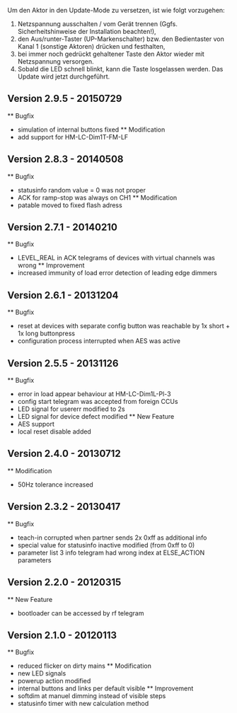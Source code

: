 ﻿Um den Aktor in den Update-Mode zu versetzen, ist wie folgt vorzugehen:
1. Netzspannung ausschalten / vom Gerät trennen (Ggfs. Sicherheitshinweise der Installation beachten!),
2. den Aus/runter-Taster (UP-Markenschalter) bzw. den Bedientaster von Kanal 1 (sonstige Aktoren) drücken und festhalten,
3. bei immer noch gedrückt gehaltener Taste den Aktor wieder mit Netzspannung versorgen.
4. Sobald die LED schnell blinkt, kann die Taste losgelassen werden. Das Update wird jetzt durchgeführt.

Version 2.9.5 - 20150729
--------------------------------------------------------------
** Bugfix
   * simulation of internal buttons fixed
** Modification
   * add support for HM-LC-Dim1T-FM-LF
   

Version 2.8.3 - 20140508
--------------------------------------------------------------
** Bugfix
   * statusinfo random value = 0 was not proper
   * ACK for ramp-stop was always on CH1
** Modification
   * patable moved to fixed flash adress
   
   
Version 2.7.1 - 20140210
--------------------------------------------------------------
** Bugfix
   * LEVEL_REAL in ACK telegrams of devices with virtual channels was wrong
** Improvement
   * increased immunity of load error detection of leading edge dimmers


Version 2.6.1 - 20131204
--------------------------------------------------------------
** Bugfix
   * reset at devices with separate config button was reachable by 1x short + 1x long buttonpress
   * configuration process interrupted when AES was active
      
   
Version 2.5.5 - 20131126
--------------------------------------------------------------
** Bugfix
   * error in load appear behaviour at HM-LC-Dim1L-Pl-3
   * config start telegram was accepted from foreign CCUs
   * LED signal for usererr modified to 2s
   * LED signal for device defect modified
** New Feature
   * AES support
   * local reset disable added
   

Version 2.4.0 - 20130712
--------------------------------------------------------------
** Modification
   * 50Hz tolerance increased


Version 2.3.2 - 20130417
--------------------------------------------------------------
** Bugfix
   * teach-in corrupted when partner sends 2x 0xff as additional info
   * special value for statusinfo inactive modified (from 0xff to 0)
   * parameter list 3 info telegram had wrong index at ELSE_ACTION parameters


Version 2.2.0 - 20120315
--------------------------------------------------------------
** New Feature
   * bootloader can be accessed by rf telegram
   

Version 2.1.0 - 20120113
--------------------------------------------------------------
** Bugfix
   * reduced flicker on dirty mains
** Modification
   * new LED signals
   * powerup action modified
   * internal buttons and links per default visible
** Improvement
   * softdim at manuel dimming instead of visible steps
   * statusinfo timer with new calculation method 